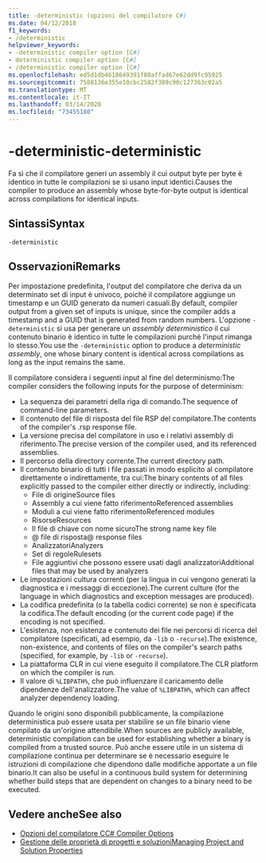 ```yaml
---
title: -deterministic (opzioni del compilatore C#)
ms.date: 04/12/2018
f1_keywords:
- /deterministic
helpviewer_keywords:
- -deterministic compiler option [C#]
- deterministic compiler option [C#]
- /deterministic compiler option [C#]
ms.openlocfilehash: ed5d1db4618649391f88affad67e62dd9fc95925
ms.sourcegitcommit: 7588136e355e10cbc2582f389c90c127363c02a5
ms.translationtype: MT
ms.contentlocale: it-IT
ms.lasthandoff: 03/14/2020
ms.locfileid: "73455180"
---
```

# <a name="-deterministic"></a><span data-ttu-id="fd039-102">-deterministic</span><span class="sxs-lookup"><span data-stu-id="fd039-102">-deterministic</span></span>

<span data-ttu-id="fd039-103">Fa sì che il compilatore generi un assembly il cui output byte per byte è identico in tutte le compilazioni se si usano input identici.</span><span class="sxs-lookup"><span data-stu-id="fd039-103">Causes the compiler to produce an assembly whose byte-for-byte output is identical across compilations for identical inputs.</span></span>

## <a name="syntax"></a><span data-ttu-id="fd039-104">Sintassi</span><span class="sxs-lookup"><span data-stu-id="fd039-104">Syntax</span></span>

```console
-deterministic
```

## <a name="remarks"></a><span data-ttu-id="fd039-105">Osservazioni</span><span class="sxs-lookup"><span data-stu-id="fd039-105">Remarks</span></span>

<span data-ttu-id="fd039-106">Per impostazione predefinita, l'output del compilatore che deriva da un determinato set di input è univoco, poiché il compilatore aggiunge un timestamp e un GUID generato da numeri casuali.</span><span class="sxs-lookup"><span data-stu-id="fd039-106">By default, compiler output from a given set of inputs is unique, since the compiler adds a timestamp and a GUID that is generated from random numbers.</span></span> <span data-ttu-id="fd039-107">L'opzione `-deterministic` si usa per generare un *assembly deterministico* il cui contenuto binario è identico in tutte le compilazioni purché l'input rimanga lo stesso.</span><span class="sxs-lookup"><span data-stu-id="fd039-107">You use the `-deterministic` option to produce a *deterministic assembly*, one whose binary content is identical across compilations as long as the input remains the same.</span></span>

<span data-ttu-id="fd039-108">Il compilatore considera i seguenti input al fine del determinismo:</span><span class="sxs-lookup"><span data-stu-id="fd039-108">The compiler considers the following inputs for the purpose of determinism:</span></span>

- <span data-ttu-id="fd039-109">La sequenza dei parametri della riga di comando.</span><span class="sxs-lookup"><span data-stu-id="fd039-109">The sequence of command-line parameters.</span></span>
- <span data-ttu-id="fd039-110">Il contenuto del file di risposta del file RSP del compilatore.</span><span class="sxs-lookup"><span data-stu-id="fd039-110">The contents of the compiler's .rsp response file.</span></span>
- <span data-ttu-id="fd039-111">La versione precisa del compilatore in uso e i relativi assembly di riferimento.</span><span class="sxs-lookup"><span data-stu-id="fd039-111">The precise version of the compiler used, and its referenced assemblies.</span></span>
- <span data-ttu-id="fd039-112">Il percorso della directory corrente.</span><span class="sxs-lookup"><span data-stu-id="fd039-112">The current directory path.</span></span>
- <span data-ttu-id="fd039-113">Il contenuto binario di tutti i file passati in modo esplicito al compilatore direttamente o indirettamente, tra cui:</span><span class="sxs-lookup"><span data-stu-id="fd039-113">The binary contents of all files explicitly passed to the compiler either directly or indirectly, including:</span></span>
  - <span data-ttu-id="fd039-114">File di origine</span><span class="sxs-lookup"><span data-stu-id="fd039-114">Source files</span></span>
  - <span data-ttu-id="fd039-115">Assembly a cui viene fatto riferimento</span><span class="sxs-lookup"><span data-stu-id="fd039-115">Referenced assemblies</span></span>
  - <span data-ttu-id="fd039-116">Moduli a cui viene fatto riferimento</span><span class="sxs-lookup"><span data-stu-id="fd039-116">Referenced modules</span></span>
  - <span data-ttu-id="fd039-117">Risorse</span><span class="sxs-lookup"><span data-stu-id="fd039-117">Resources</span></span>
  - <span data-ttu-id="fd039-118">Il file di chiave con nome sicuro</span><span class="sxs-lookup"><span data-stu-id="fd039-118">The strong name key file</span></span>
  - <span data-ttu-id="fd039-119">@ file di risposta</span><span class="sxs-lookup"><span data-stu-id="fd039-119">@ response files</span></span>
  - <span data-ttu-id="fd039-120">Analizzatori</span><span class="sxs-lookup"><span data-stu-id="fd039-120">Analyzers</span></span>
  - <span data-ttu-id="fd039-121">Set di regole</span><span class="sxs-lookup"><span data-stu-id="fd039-121">Rulesets</span></span>
  - <span data-ttu-id="fd039-122">File aggiuntivi che possono essere usati dagli analizzatori</span><span class="sxs-lookup"><span data-stu-id="fd039-122">Additional files that may be used by analyzers</span></span>
- <span data-ttu-id="fd039-123">Le impostazioni cultura correnti (per la lingua in cui vengono generati la diagnostica e i messaggi di eccezione).</span><span class="sxs-lookup"><span data-stu-id="fd039-123">The current culture (for the language in which diagnostics and exception messages are produced).</span></span>
- <span data-ttu-id="fd039-124">La codifica predefinita (o la tabella codici corrente) se non è specificata la codifica.</span><span class="sxs-lookup"><span data-stu-id="fd039-124">The default encoding (or the current code page) if the encoding is not specified.</span></span>
- <span data-ttu-id="fd039-125">L'esistenza, non esistenza e contenuto dei file nei percorsi di ricerca del compilatore (specificati, ad esempio, da `-lib` o `-recurse`).</span><span class="sxs-lookup"><span data-stu-id="fd039-125">The existence, non-existence, and contents of files on the compiler's search paths (specified, for example, by `-lib` or `-recurse`).</span></span>
- <span data-ttu-id="fd039-126">La piattaforma CLR in cui viene eseguito il compilatore.</span><span class="sxs-lookup"><span data-stu-id="fd039-126">The CLR platform on which the compiler is run.</span></span>
- <span data-ttu-id="fd039-127">Il valore di `%LIBPATH%`, che può influenzare il caricamento delle dipendenze dell'analizzatore.</span><span class="sxs-lookup"><span data-stu-id="fd039-127">The value of `%LIBPATH%`, which can affect analyzer dependency loading.</span></span>

<span data-ttu-id="fd039-128">Quando le origini sono disponibili pubblicamente, la compilazione deterministica può essere usata per stabilire se un file binario viene compilato da un'origine attendibile.</span><span class="sxs-lookup"><span data-stu-id="fd039-128">When sources are publicly available, deterministic compilation can be used for establishing whether a binary is compiled from a trusted source.</span></span> <span data-ttu-id="fd039-129">Può anche essere utile in un sistema di compilazione continua per determinare se è necessario eseguire le istruzioni di compilazione che dipendono dalle modifiche apportate a un file binario.</span><span class="sxs-lookup"><span data-stu-id="fd039-129">It can also be useful in a continuous build system for determining whether build steps that are dependent on changes to a binary need to be executed.</span></span>

## <a name="see-also"></a><span data-ttu-id="fd039-130">Vedere anche</span><span class="sxs-lookup"><span data-stu-id="fd039-130">See also</span></span>

- [<span data-ttu-id="fd039-131">Opzioni del compilatore C</span><span class="sxs-lookup"><span data-stu-id="fd039-131">C# Compiler Options</span></span>](./index.md)
- [<span data-ttu-id="fd039-132">Gestione delle proprietà di progetti e soluzioni</span><span class="sxs-lookup"><span data-stu-id="fd039-132">Managing Project and Solution Properties</span></span>](/visualstudio/ide/managing-project-and-solution-properties)
